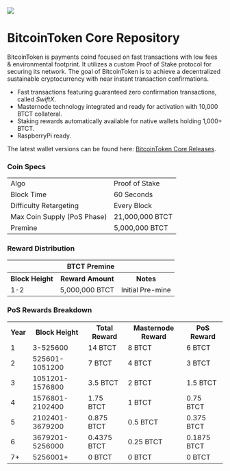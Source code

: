 <img src="https://github.com/bitcointokenbtct/Official-Images/blob/master/github-header1.jpg">

BitcoinToken Core Repository
=====================================

BitcoinToken is payments coind focused on fast transactions with low fees & environmental footprint.  It utilizes a custom Proof of Stake protocol for securing its network. The goal of BitcoinToken is to achieve a decentralized sustainable cryptocurrency with near instant transaction confirmations.

- Fast transactions featuring guaranteed zero confirmation transactions, called _SwiftX_.
- Masternode technology integrated and ready for activation with 10,000 BTCT collateral.
- Staking rewards automatically available for native wallets holding 1,000+ BTCT.
- RaspberryPi ready.

The latest wallet versions can be found here: <a href="https://github.com/bitcointokenbtct/Bitcoin-Token-Core/releases">BitcoinToken Core Releases</a>.

### Coin Specs
<table>
<tr><td>Algo</td><td>Proof of Stake</td></tr>
<tr><td>Block Time</td><td>60 Seconds</td></tr>
<tr><td>Difficulty Retargeting</td><td>Every Block</td></tr>
<tr><td>Max Coin Supply (PoS Phase)</td><td>21,000,000 BTCT</td></tr>
<tr><td>Premine</td><td>5,000,000 BTCT</td></tr>
</table>

### Reward Distribution

<table>
<th colspan=4>BTCT Premine</th>
<tr><th>Block Height</th><th>Reward Amount</th><th>Notes</th></tr>
<tr><td>1-2</td><td>5,000,000 BTCT</td><td>Initial Pre-mine</td></tr>
</table>

### PoS Rewards Breakdown

<table>
<th>Year</th><th>Block Height</th><th>Total Reward</th><th>Masternode Reward</th><th>PoS Reward</th>
<tr><td>1</td><td>3-525600</td><td>14 BTCT</td><td>8 BTCT</td><td>6 BTCT</td></tr>
<tr><td>2</td><td>525601-1051200</td><td>7 BTCT</td><td>4 BTCT</td><td>3 BTCT</td></tr>
<tr><td>3</td><td>1051201-1576800</td><td>3.5 BTCT</td><td>2 BTCT</td><td>1.5 BTCT</td></tr>
<tr><td>4</td><td>1576801-2102400</td><td>1.75 BTCT</td><td>1 BTCT</td><td>0.75 BTCT</td></tr>
<tr><td>5</td><td>2102401-3679200</td><td>0.875 BTCT</td><td>0.5 BTCT</td><td>0.375 BTCT</td></tr>
<tr><td>6</td><td>3679201-5256000</td><td>0.4375 BTCT</td><td>0.25 BTCT</td><td>0.1875 BTCT</td></tr>
<tr><td>7+</td><td>5256001+</td><td>0 BTCT</td><td>0 BTCT</td><td>0 BTCT</td></tr>
</table>
